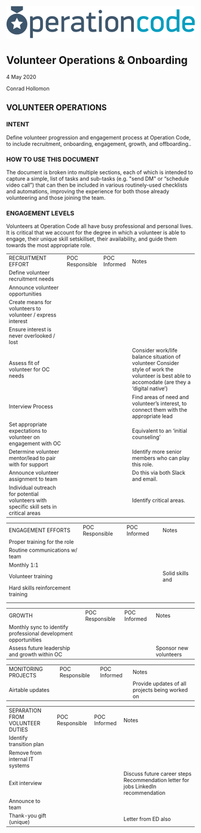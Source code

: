 ![image alt text](images/image_0.png)

# Volunteer Operations & Onboarding

4 May 2020

Conrad Hollomon

## VOLUNTEER OPERATIONS

### INTENT

Define volunteer progression and engagement process at Operation Code, to include recruitment, onboarding, engagement, growth, and offboarding..

### HOW TO USE THIS DOCUMENT

The document is broken into multiple sections, each of which is intended to capture a simple, list of tasks and sub-tasks (e.g. "send DM" or “schedule video call”) that can then be included in various routinely-used checklists and automations, improving the experience for both those already volunteering and those joining the team.

### ENGAGEMENT LEVELS

Volunteers at Operation Code all have busy professional and personal lives. It is critical that we account for the degree in which a volunteer is able to engage, their unique skill setskillset, their availability, and guide them towards the most appropriate role.

<table>
  <tr>
    <td>RECRUITMENT EFFORT</td>
    <td>POC Responsible</td>
    <td>POC
Informed</td>
    <td>Notes</td>
  </tr>
  <tr>
    <td>Define volunteer recruitment needs</td>
    <td></td>
    <td></td>
    <td></td>
  </tr>
  <tr>
    <td>Announce volunteer opportunities</td>
    <td></td>
    <td></td>
    <td></td>
  </tr>
  <tr>
    <td>Create means for volunteers to volunteer / express interest</td>
    <td></td>
    <td></td>
    <td></td>
  </tr>
  <tr>
    <td>Ensure interest is never overlooked / lost</td>
    <td></td>
    <td></td>
    <td></td>
  </tr>
  <tr>
    <td>Assess fit of volunteer for OC needs</td>
    <td></td>
    <td></td>
    <td>Consider work/life balance situation of volunteer
Consider style of work the volunteer is best able to accomodate (are they a ‘digital native’)</td>
  </tr>
  <tr>
    <td>Interview Process</td>
    <td></td>
    <td></td>
    <td>Find areas of need and volunteer’s interest, to connect them with the appropriate lead</td>
  </tr>
  <tr>
    <td>Set appropriate expectations to volunteer on engagement with OC</td>
    <td></td>
    <td></td>
    <td>Equivalent to an ‘initial counseling’</td>
  </tr>
  <tr>
    <td>Determine volunteer mentor/lead to pair with for support</td>
    <td></td>
    <td></td>
    <td>Identify more senior members who can play this role.</td>
  </tr>
  <tr>
    <td>Announce volunteer assignment to team</td>
    <td></td>
    <td></td>
    <td>Do this via both Slack and email.</td>
  </tr>
  <tr>
    <td>Individual outreach for potential volunteers with specific skill sets in critical areas</td>
    <td></td>
    <td></td>
    <td>Identify critical areas.</td>
  </tr>
</table>


<table>
  <tr>
    <td>ENGAGEMENT EFFORTS</td>
    <td>POC
Responsible</td>
    <td>POC
Informed</td>
    <td>Notes</td>
  </tr>
  <tr>
    <td>Proper training for the role</td>
    <td></td>
    <td></td>
    <td></td>
  </tr>
  <tr>
    <td>Routine communications w/ team</td>
    <td></td>
    <td></td>
    <td></td>
  </tr>
  <tr>
    <td>Monthly 1:1</td>
    <td></td>
    <td></td>
    <td></td>
  </tr>
  <tr>
    <td>Volunteer training</td>
    <td></td>
    <td></td>
    <td>Solid skills and</td>
  </tr>
  <tr>
    <td>Hard skills reinforcement training</td>
    <td></td>
    <td></td>
    <td></td>
  </tr>
  <tr>
    <td></td>
    <td></td>
    <td></td>
    <td></td>
  </tr>
  <tr>
    <td></td>
    <td></td>
    <td></td>
    <td></td>
  </tr>
</table>


<table>
  <tr>
    <td>GROWTH</td>
    <td>POC
Responsible</td>
    <td>POC
Informed</td>
    <td>Notes
</td>
  </tr>
  <tr>
    <td>Monthly sync to identify professional development opportunities</td>
    <td></td>
    <td></td>
    <td></td>
  </tr>
  <tr>
    <td>Assess future leadership and growth within OC</td>
    <td></td>
    <td></td>
    <td>Sponsor new volunteers</td>
  </tr>
</table>


<table>
  <tr>
    <td>MONITORING PROJECTS </td>
    <td>POC
Responsible</td>
    <td>POC
Informed</td>
    <td>Notes</td>
  </tr>
  <tr>
    <td>Airtable updates</td>
    <td></td>
    <td></td>
    <td>Provide updates of all projects being worked on  </td>
  </tr>
</table>


<table>
  <tr>
    <td>SEPARATION FROM VOLUNTEER DUTIES</td>
    <td>POC
Responsible</td>
    <td>POC
Informed</td>
    <td>Notes</td>
  </tr>
  <tr>
    <td>Identify transition plan</td>
    <td></td>
    <td></td>
    <td></td>
  </tr>
  <tr>
    <td>Remove from internal IT systems</td>
    <td></td>
    <td></td>
    <td></td>
  </tr>
  <tr>
    <td>Exit interview</td>
    <td></td>
    <td></td>
    <td>Discuss future career steps
Recommendation letter for jobs
LinkedIn recommendation</td>
  </tr>
  <tr>
    <td>Announce to team</td>
    <td></td>
    <td></td>
    <td></td>
  </tr>
  <tr>
    <td>Thank-you gift (unique)</td>
    <td></td>
    <td></td>
    <td>Letter from ED also</td>
  </tr>
</table>


